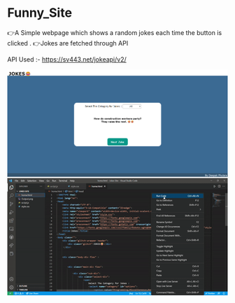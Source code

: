 # Funny_Site

👉A Simple webpage which shows a random jokes each time the button is clicked .
👉Jokes are fetched through API 


API Used :- https://sv443.net/jokeapi/v2/

![image](https://github.com/deepak12321/Funny_Site/blob/main/Output/Output.png)
![image](https://github.com/deepak12321/Funny_Site/blob/main/Output/gif1.gif)



